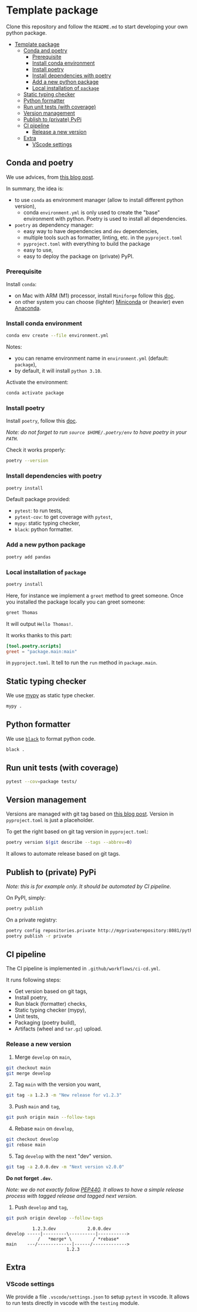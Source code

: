 # Template package

Clone this repository and follow the `README.md` to start developing your own python package.

- [Template package](#template-package)
  - [Conda and poetry](#conda-and-poetry)
    - [Prerequisite](#prerequisite)
    - [Install conda environment](#install-conda-environment)
    - [Install poetry](#install-poetry)
    - [Install dependencies with poetry](#install-dependencies-with-poetry)
    - [Add a new python package](#add-a-new-python-package)
    - [Local installation of `package`](#local-installation-of-package)
  - [Static typing checker](#static-typing-checker)
  - [Python formatter](#python-formatter)
  - [Run unit tests (with coverage)](#run-unit-tests-with-coverage)
  - [Version management](#version-management)
  - [Publish to (private) PyPi](#publish-to-private-pypi)
  - [CI pipeline](#ci-pipeline)
    - [Release a new version](#release-a-new-version)
  - [Extra](#extra)
    - [VScode settings](#vscode-settings)

## Conda and poetry

We use advices, from [this blog post](https://ealizadeh.com/blog/guide-to-python-env-pkg-dependency-using-conda-poetry).

In summary, the idea is:
- to use `conda` as environment manager (allow to install different python version),
    - conda `environment.yml` is only used to create the "base" environment with python. Poetry is used to install all dependencies.
- `poetry` as dependency manager:
    - easy way to have dependencies and `dev` dependencies, 
    - multiple tools such as formatter, linting, etc. in the `pyproject.toml`
    - `pyproject.toml` with everything to build the package
    - easy to use,
    - easy to deploy the package on (private) PyPI.

### Prerequisite

Install `conda`:
- on Mac with ARM (M1) processor, install `Miniforge` follow this [doc](https://github.com/conda-forge/miniforge#download).
- on other system you can choose (lighter) [Miniconda](https://docs.conda.io/en/latest/miniconda.html) or (heavier) even [Anaconda](https://docs.anaconda.com/anaconda/install/).

### Install conda environment

```bash
conda env create --file environment.yml
```

Notes: 
- you can rename environment name in `environment.yml` (default: `package`),
- by default, it will install `python 3.10`.

Activate the environment:

```bash
conda activate package
```

### Install poetry

Install `poetry`, follow this [doc](https://python-poetry.org/docs/#installation).

*Note: do not forget to run `source $HOME/.poetry/env` to have poetry in your `PATH`.*

Check it works properly:

```bash
poetry --version
```

### Install dependencies with poetry

```bash
poetry install
```

Default package provided:

- `pytest`: to run tests,
- `pytest-cov`: to get coverage with `pytest`,
- `mypy`: static typing checker,
- `black`: python formatter.

### Add a new python package

```bash
poetry add pandas
```

### Local installation of `package`

```bash
poetry install
```

Here, for instance we implement a `greet` method to greet someone. Once you installed the package locally you can greet someone:

```bash
greet Thomas
```

It will output `Hello Thomas!`.

It works thanks to this part:
```toml
[tool.poetry.scripts]
greet = "package.main:main"
```
in `pyproject.toml`. It tell to run the `run` method in `package.main`.

## Static typing checker

We use [mypy](https://mypy.readthedocs.io/) as static type checker.

```bash
mypy .
```

## Python formatter

We use [`black`](https://black.readthedocs.io/en/stable/) to format python code.

```bash
black .
```

## Run unit tests (with coverage)

```bash
pytest --cov=package tests/
```

## Version management

Versions are managed with git tag based on [this blog post](https://www.nicholasnadeau.com/post/2020/8/one-version-to-rule-them-all-keeping-your-python-package-version-number-in-sync-with-git-and-poetry/). Version in `pyproject.toml` is just a placeholder.

To get the right based on git tag version in `pyproject.toml`:

```bash
poetry version $(git describe --tags --abbrev=0)
```

It allows to automate release based on git tags.

## Publish to (private) PyPi

*Note: this is for example only. It should be automated by CI pipeline.*

On PyPI, simply:

```bash
poetry publish
```

On a private registry:

```bash
poetry config repositories.private http://myprivaterepository:8081/python/
poetry publish -r private
```

## CI pipeline

The CI pipeline is implemented in `.github/workflows/ci-cd.yml`.

It runs following steps:
- Get version based on git tags,
- Install poetry,
- Run black (formatter) checks,
- Static typing checker (mypy),
- Unit tests,
- Packaging (poetry build),
- Artifacts (wheel and `tar.gz`) upload.

### Release a new version

1) Merge `develop` on `main`,

```bash
git checkout main
git merge develop
```

2) Tag `main` with the version you want,

```bash
git tag -a 1.2.3 -m "New release for v1.2.3"
```

3) Push `main` and `tag`,

```bash
git push origin main --follow-tags
```

4) Rebase `main` on `develop`,

```bash
git checkout develop
git rebase main
```

5) Tag `develop` with the next "dev" version.

```bash
git tag -a 2.0.0.dev -m "Next version v2.0.0"
```

**Do not forget `.dev`.**

*Note: we do not exactly follow [PEP440](https://www.python.org/dev/peps/pep-0440/#public-version-identifiers). It allows to have a simple release process with tagged release and tagged next version.*

1) Push `develop` and `tag`,

```bash
git push origin develop --follow-tags
```

```schema
          1.2.3.dev            2.0.0.dev
develop -----|---------\----------|----------->
            /   *merge* \        / *rebase*
main    ---/-------------|------/------------->              
                       1.2.3
```

## Extra

### VScode settings

We provide a file `.vscode/settings.json` to setup `pytest` in vscode. It allows to run tests directly in vscode with the `testing` module.